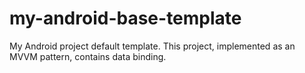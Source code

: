 # my-android-base-template
My Android project default template. This project, implemented as an MVVM pattern, contains data binding.
